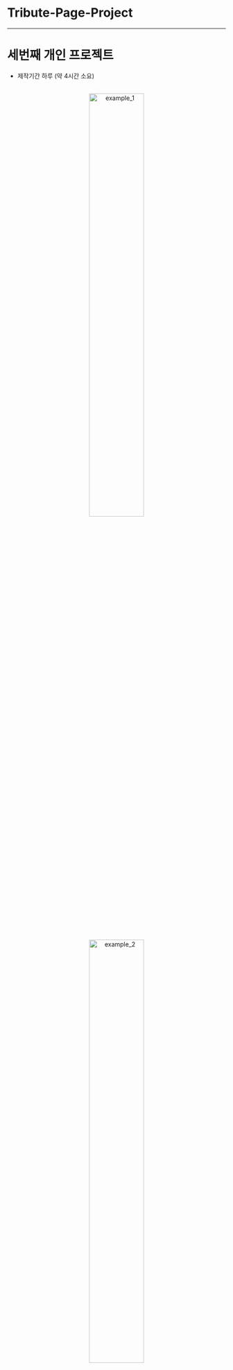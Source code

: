 # Tribute-Page-Project
* * *
# 세번째 개인 프로젝트 

* 제작기간 하루 (약 4시간 소요)

<p align="center"><br>
<img src="https://user-images.githubusercontent.com/100138165/156535198-d9ba554a-ad54-4f2a-a650-a9e658f914ef.png" alt="example_1" width="50%" height="50%"/>
 <br>
<img src="https://user-images.githubusercontent.com/100138165/156535207-8f97bd1f-8a6a-4a2b-b06f-ac8729578843.png" alt="example_2" width="50%" height="50%"/>
  <br>
</p>

* * *
## 알게된 점
* 다 끝내고 보니 우측에 여백이 생겨 가로 스크롤이 생겼는데 구글링이 소개시켜준 overflow-x: hidden; 이 친구가 해결해주었다
* 코딩은 하면 할수록 아주 조금씩 느는거 같다 언젠가 능력있는 개발자가 되기 위해 화이팅(?)

* * *
## 개선해야 할 점
* text-align:center;로 가운데 정렬후에 text-align:left;를 줄 수 있는 방법을 연구해봐야겠다
